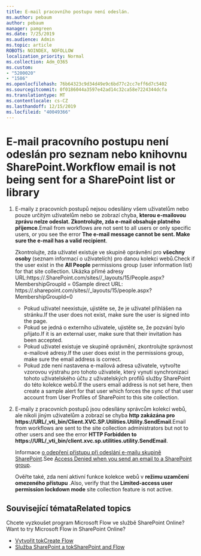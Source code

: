 ```yaml
---
title: E-mail pracovního postupu není odeslán.
ms.author: pebaum
author: pebaum
manager: pamgreen
ms.date: 7/25/2019
ms.audience: Admin
ms.topic: article
ROBOTS: NOINDEX, NOFOLLOW
localization_priority: Normal
ms.collection: Adm_O365
ms.custom:
- "5200020"
- "1586"
ms.openlocfilehash: 76b64323c9d34d49e9c6bd77c2cc7eff6d7c5402
ms.sourcegitcommit: 0f0186044a3597e42ad14c32ca58e7224344dcfa
ms.translationtype: MT
ms.contentlocale: cs-CZ
ms.lasthandoff: 12/15/2019
ms.locfileid: "40049366"
---
```

# <a name="workflow-email-is-not-being-sent-for-a-sharepoint-list-or-library"></a><span data-ttu-id="59ecf-102">E-mail pracovního postupu není odeslán pro seznam nebo knihovnu SharePoint.</span><span class="sxs-lookup"><span data-stu-id="59ecf-102">Workflow email is not being sent for a SharePoint list or library</span></span>

1. <span data-ttu-id="59ecf-103">E-maily z pracovních postupů nejsou odesílány všem uživatelům nebo pouze určitým uživatelům nebo se zobrazí chyba, **kterou e-mailovou zprávu nelze odeslat. Zkontrolujte, zda e-mail obsahuje platného příjemce**.</span><span class="sxs-lookup"><span data-stu-id="59ecf-103">Email from workflows are not sent to all users or only specific users, or you see the error **The e-mail message cannot be sent. Make sure the e-mail has a valid recipient**.</span></span>

    <span data-ttu-id="59ecf-104">Zkontrolujte, zda uživatel existuje ve skupině oprávnění pro **všechny osoby** (seznam informací o uživatelích) pro danou kolekci webů.</span><span class="sxs-lookup"><span data-stu-id="59ecf-104">Check if the user exist in the **All People** permissions group (user information list) for that site collection.</span></span>  <span data-ttu-id="59ecf-105">Ukázka přímé adresy URL:<tenant>https://.<sitename>SharePoint.com/sites//_layouts/15/People.aspx? MembershipGroupId = 0</span><span class="sxs-lookup"><span data-stu-id="59ecf-105">Sample direct URL: https://<tenant>.sharepoint.com/sites/<sitename>/_layouts/15/people.aspx?MembershipGroupId=0</span></span>

    - <span data-ttu-id="59ecf-106">Pokud uživatel neexistuje, ujistěte se, že je uživatel přihlášen na stránku.</span><span class="sxs-lookup"><span data-stu-id="59ecf-106">If the user does not exist, make sure the user is signed into the page.</span></span> 
    - <span data-ttu-id="59ecf-107">Pokud se jedná o externího uživatele, ujistěte se, že pozvání bylo přijato.</span><span class="sxs-lookup"><span data-stu-id="59ecf-107">If it is an external user, make sure that their invitation has been accepted.</span></span>
    - <span data-ttu-id="59ecf-108">Pokud uživatel existuje ve skupině oprávnění, zkontrolujte správnost e-mailové adresy.</span><span class="sxs-lookup"><span data-stu-id="59ecf-108">If the user does exist in the permissions group, make sure the email address is correct.</span></span>
    - <span data-ttu-id="59ecf-109">Pokud zde není nastavena e-mailová adresa uživatele, vytvořte vzorovou výstrahu pro tohoto uživatele, který vynutí synchronizaci tohoto uživatelského účtu z uživatelských profilů služby SharePoint do této kolekce webů.</span><span class="sxs-lookup"><span data-stu-id="59ecf-109">If the users email address is not set here, then create a sample alert for that user which forces the sync of that user account from User Profiles of SharePoint to this site collection.</span></span>
 
2. <span data-ttu-id="59ecf-110">E-maily z pracovních postupů jsou odesílány správcům kolekcí webů, ale nikoli jiným uživatelům a zobrazí se chyba **http zakázána pro <span>https:</span>//URL/_vti_bin/Client.XVC.SP.Utilities.Utility.SendEmail**.</span><span class="sxs-lookup"><span data-stu-id="59ecf-110">Email from workflows are sent to the site collection administrators but not to other users and see the error **HTTP Forbidden to <span>https:</span>//URL/_vti_bin/client.xvc.sp.utilities.utility.SendEmail**.</span></span>
 

    <span data-ttu-id="59ecf-111">Informace [o odepření přístupu při odeslání e-mailu skupině SharePoint](https://docs.microsoft.com/sharepoint/support/sharing-and-permissions/access-denied-when-send-an-email-to-groups).</span><span class="sxs-lookup"><span data-stu-id="59ecf-111">See [Access Denied when you send an email to a SharePoint group](https://docs.microsoft.com/sharepoint/support/sharing-and-permissions/access-denied-when-send-an-email-to-groups).</span></span>

    <span data-ttu-id="59ecf-112">Ověřte také, zda není aktivní funkce kolekce webů v **režimu uzamčení omezeného přístupu** .</span><span class="sxs-lookup"><span data-stu-id="59ecf-112">Also, verify that the **Limited-access user permission lockdown mode** site collection feature is not active.</span></span>


## <a name="related-topics"></a><span data-ttu-id="59ecf-113">Související témata</span><span class="sxs-lookup"><span data-stu-id="59ecf-113">Related topics</span></span>
<span data-ttu-id="59ecf-114">Chcete vyzkoušet program Microsoft Flow ve službě SharePoint Online?</span><span class="sxs-lookup"><span data-stu-id="59ecf-114">Want to try Microsoft Flow in SharePoint Online?</span></span>
- [<span data-ttu-id="59ecf-115">Vytvořit tok</span><span class="sxs-lookup"><span data-stu-id="59ecf-115">Create Flow</span></span>](https://support.office.com/article/Create-a-flow-for-a-list-or-library-in-SharePoint-Online-or-OneDrive-for-Business-a9c3e03b-0654-46af-a254-20252e580d01) 
- [<span data-ttu-id="59ecf-116">Služba SharePoint a tok</span><span class="sxs-lookup"><span data-stu-id="59ecf-116">SharePoint and Flow</span></span>](https://flow.microsoft.com/blog/sharepoint-and-flow/) 


